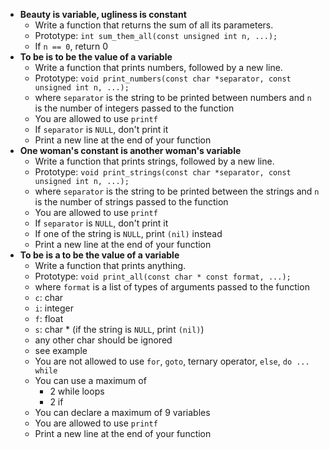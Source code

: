 * **Beauty is variable, ugliness is constant**
  * Write a function that returns the sum of all its parameters.
  * Prototype: `int sum_them_all(const unsigned int n, ...);`
  * If `n == 0`, return 0
* **To be is to be the value of a variable**
  * Write a function that prints numbers, followed by a new line.
  * Prototype: `void print_numbers(const char *separator, const unsigned int n, ...);`
  * where `separator` is the string to be printed between numbers and `n` is the number of integers passed to the function
  * You are allowed to use `printf`
  * If `separator` is `NULL`, don't print it
  * Print a new line at the end of your function
* **One woman's constant is another woman's variable**
  * Write a function that prints strings, followed by a new line.
  * Prototype: `void print_strings(const char *separator, const unsigned int n, ...);`
  * where `separator` is the string to be printed between the strings and `n` is the number of strings passed to the function
  * You are allowed to use `printf`
  * If `separator` is `NULL`, don't print it
  * If one of the string is `NULL`, print `(nil)` instead
  * Print a new line at the end of your function
* **To be is a to be the value of a variable**
  * Write a function that prints anything.
  * Prototype: `void print_all(const char * const format, ...);`
  * where `format` is a list of types of arguments passed to the function
  * `c`: char
  * `i`: integer
  * `f`: float
  * `s`: char * (if the string is `NULL`, print `(nil)`)
  * any other char should be ignored
  * see example
  * You are not allowed to use `for`, `goto`, ternary operator, `else`, `do ... while`
  * You can use a maximum of
    * 2 while loops
    * 2 if
  * You can declare a maximum of 9 variables
  * You are allowed to use `printf`
  * Print a new line at the end of your function
